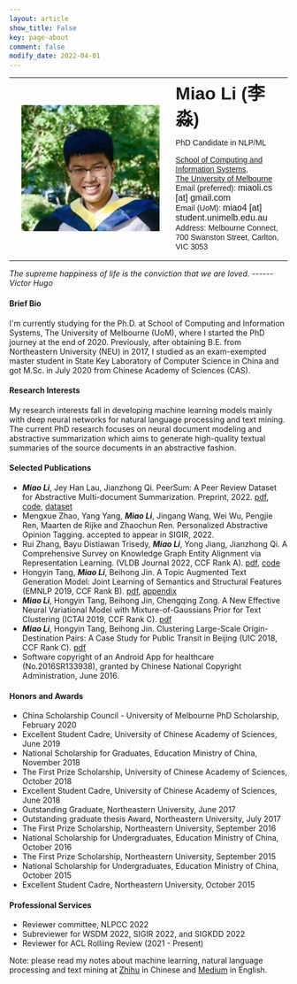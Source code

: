 ```yaml
---
layout: article
show_title: False
key: page-about
comment: false
modify_date: 2022-04-01
---
```


<table>
<tr>
<td width="280" align="center">
    <div style="float:center">
      <img src="files/ava.png" width="250">
    </div>
</td>
<td>
    <font face="Arial"> <b><font size="6.5">Miao Li (李淼)</font></b></font>
    <p>
        <font face="Arial">
        <p> PhD Candidate in NLP/ML </p>
        <a href="https://cis.unimelb.edu.au/">School of Computing and Information Systems</a>,<br> 
        <a href="https://www.unimelb.edu.au/">The University of Melbourne</a><br>
        Email (preferred): <font size="3">miaoli.cs [at] gmail.com</font><br>
        Email (UoM): <font size="3">miao4 [at] student.unimelb.edu.au</font><br>
        Address: Melbourne Connect, 700 Swanston Street, Carlton, VIC 3053
        </font>
   </p>
</td>
</tr>
</table>

*The supreme happiness of life is the conviction that we are loved.             ------ Victor Hugo*

#### Brief Bio

I'm currently studying for the Ph.D. at School of Computing and Information Systems, The University of Melbourne (UoM), where I started the PhD journey at the end of 2020. Previously, after obtaining B.E. from Northeastern University (NEU) in 2017, I studied as an exam-exempted master student in State Key Laboratory of Computer Science in China and got M.Sc. in July 2020 from Chinese Academy of Sciences (CAS). 

#### Research Interests

My research interests fall in developing machine learning models mainly with deep neural networks for natural language processing and text mining. The current PhD research focuses on neural document modeling and abstractive summarization which aims to generate high-quality textual summaries of the source documents in an abstractive fashion.

#### Selected Publications

- ***Miao Li***, Jey Han Lau, Jianzhong Qi. PeerSum: A Peer Review Dataset for Abstractive Multi-document Summarization. Preprint, 2022. [pdf](https://arxiv.org/abs/2203.01769), [code](https://github.com/oaimli/PeerSum), [dataset](https://github.com/oaimli/PeerSum)
- Mengxue Zhao, Yang Yang, ***Miao Li***, Jingang Wang, Wei Wu, Pengjie Ren, Maarten de Rijke and Zhaochun Ren. Personalized Abstractive Opinion Tagging. accepted to appear in SIGIR, 2022. 
- Rui Zhang, Bayu Distiawan Trisedy, ***Miao Li***, Yong Jiang, Jianzhong Qi. A Comprehensive Survey on Knowledge Graph Entity Alignment via Representation Learning. (VLDB Journal 2022, CCF Rank A). [pdf](https://arxiv.org/abs/2103.15059), [code](https://github.com/ruizhang-ai/EA_for_KG)
- Hongyin Tang, ***Miao Li***, Beihong Jin. A Topic Augmented Text Generation Model: Joint Learning of Semantics and Structural Features (EMNLP 2019, CCF Rank B). [pdf](https://www.aclweb.org/anthology/D19-1513/), [appendix](https://oaimli.github.io/files/paper_at_emnlp2019_appendix.pdf)
- ***Miao Li***,  Hongyin Tang, Beihong Jin, Chengqing Zong. A New Effective Neural Variational Model with Mixture-of-Gaussians Prior for Text Clustering (ICTAI 2019, CCF Rank C). [pdf](https://oaimli.github.io/files/paper_at_ictai2019.pdf) 
- ***Miao Li***, Hongyin Tang, Beihong Jin. Clustering Large-Scale Origin-Destination Pairs: A Case Study for Public Transit in Beijing (UIC 2018, CCF Rank C). [pdf](https://ieeexplore.ieee.org/document/8560115) 
- Software copyright of an Android App for healthcare (No.2016SR133938), granted by Chinese National Copyright Administration, June 2016.

#### Honors and Awards

- China Scholarship Council - University of Melbourne PhD Scholarship, February 2020
- Excellent Student Cadre, University of Chinese Academy of Sciences, June 2019
- National Scholarship for Graduates, Education Ministry of China, November 2018
- The First Prize Scholarship, University of Chinese Academy of Sciences, October 2018
- Excellent Student Cadre, University of Chinese Academy of Sciences, June 2018
- Outstanding Graduate, Northeastern University, June 2017
- Outstanding graduate thesis Award, Northeastern University, July 2017
- The First Prize Scholarship, Northeastern University, September 2016
- National Scholarship for Undergraduates, Education Ministry of China, October 2016
- The First Prize Scholarship, Northeastern University, September 2015
- National Scholarship for Undergraduates, Education Ministry of China, October 2015
- Excellent Student Cadre, Northeastern University, October 2015

#### Professional Services

- Reviewer committee, NLPCC 2022
- Subreviewer for WSDM 2022, SIGIR 2022, and SIGKDD 2022
- Reviewer for ACL Rolliing Review (2021 - Present)

Note: please read my notes about machine learning, natural language processing and text mining at [Zhihu](https://www.zhihu.com/people/oaimli/posts) in Chinese and [Medium](https://medium.com/@oaimli) in English.



